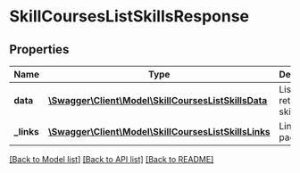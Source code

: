 # SkillCoursesListSkillsResponse

## Properties
Name | Type | Description | Notes
------------ | ------------- | ------------- | -------------
**data** | [**\Swagger\Client\Model\SkillCoursesListSkillsData**](SkillCoursesListSkillsData.md) | List of all retrieved skill objects | 
**_links** | [**\Swagger\Client\Model\SkillCoursesListSkillsLinks**](SkillCoursesListSkillsLinks.md) | Links to pages | 

[[Back to Model list]](../README.md#documentation-for-models) [[Back to API list]](../README.md#documentation-for-api-endpoints) [[Back to README]](../README.md)


